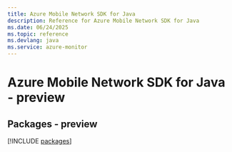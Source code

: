 ```yaml
---
title: Azure Mobile Network SDK for Java
description: Reference for Azure Mobile Network SDK for Java
ms.date: 06/24/2025
ms.topic: reference
ms.devlang: java
ms.service: azure-monitor
---
```

# Azure Mobile Network SDK for Java - preview
## Packages - preview
[!INCLUDE [packages](mobile-network-index.md)]